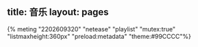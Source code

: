 ﻿title: 音乐
layout: pages
---
{% meting "2202609320" "netease" "playlist" "mutex:true" "listmaxheight:360px" "preload:metadata" "theme:#99CCCC"%}

